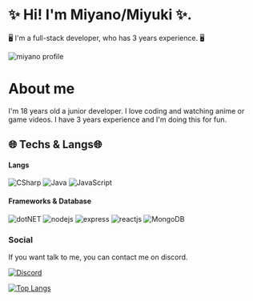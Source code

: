 # ✨ Hi! I'm Miyano/Miyuki ✨.
🖥️ I'm a full-stack developer, who has 3 years experience. 🖥️

![miyano profile](https://komarev.com/ghpvc/?username=itsmeMiyano&color=blueviolet)

# About me
I'm 18 years old a junior developer. I love coding and watching anime or game videos. I have 3 years experience and I'm doing this for fun.

## 🌐 Techs & Langs🌐
#### Langs
![CSharp](https://img.shields.io/badge/C%23-239120?style=for-the-badge&logo=c-sharp&logoColor=white) ![Java](https://img.shields.io/badge/Java-ED8B00?style=for-the-badge&logo=java&logoColor=white) ![JavaScript](https://img.shields.io/badge/JavaScript-323330?style=for-the-badge&logo=javascript&logoColor=F7DF1E)
#### Frameworks & Database
![dotNET](https://img.shields.io/badge/.NET-512BD4?style=for-the-badge&logo=dotnet&logoColor=white) ![nodejs](https://img.shields.io/badge/Node.js-339933?style=for-the-badge&logo=nodedotjs&logoColor=white) ![express](https://img.shields.io/badge/Express.js-000000?style=for-the-badge&logo=express&logoColor=white) ![reactjs](https://img.shields.io/badge/React-20232A?style=for-the-badge&logo=react&logoColor=61DAFB) ![MongoDB](https://img.shields.io/badge/MongoDB-4EA94B?style=for-the-badge&logo=mongodb&logoColor=white)

### Social
If you want talk to me, you can contact me on discord.

[![Discord](https://img.shields.io/badge/Discord-7289DA?style=for-the-badge&logo=discord&logoColor=white)](https://discord.com/users/1042975181242630214)

[![Top Langs](https://github-readme-stats.vercel.app/api/top-langs/?username=itsmeMiyano&layout=compact&bg_color=353535&text_color=ABABAB&title_color=BC25E9&)](https://github.com/itsmeMiyano)
